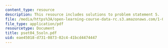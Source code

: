 ```yaml
---
content_type: resource
description: This resource includes solutions to problem statement 5.
file: /media/https%3A/open-learning-course-data-rc.s3.amazonaws.com/1-050-solid-mechanics-fall-2004/eae45018d731087302c441bcd4474447_pset04_5soln.pdf
file_type: application/pdf
resourcetype: Document
title: pset04_5soln.pdf
uid: eae45018-d731-0873-02c4-41bcd4474447
---
```

